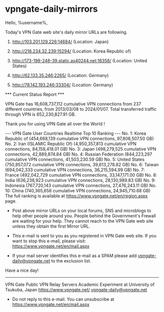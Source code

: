 # vpngate-daily-mirrors

Hello, %username%,

Today's VPN Gate web site's daily mirror URLs are following.

1. http://103.201.129.226:14684/
   (Location: Japan)

2. http://218.234.32.239:15294/
   (Location: Korea Republic of)

3. http://173-198-248-39.static.as40244.net:18358/
   (Location: United States)

4. http://62.133.35.246:2265/
   (Location: Germany)

5. http://78.142.193.246:33304/
   (Location: Germany)


*** Current Status Report ***

VPN Gate has 16,608,737,112 cumulative VPN connections from 237 different countries, from 2013/03/08 to 2024/01/07.
Total transferred traffic through VPN is 652,230,827.91 GB.

Thank you for using VPN Gate all over the World !


--- VPN Gate User Countries Realtime Top 10 Ranking ---
No. 1: Korea Republic of (454,668,139 cumulative VPN connections, 97,808,507.50 GB)
No. 2: Iran (ISLAMIC Republic Of) (4,950,357,813 cumulative VPN connections, 84,158,418.01 GB)
No. 3: Japan (498,279,525 cumulative VPN connections, 42,889,874.84 GB)
No. 4: Russian Federation (844,223,297 cumulative VPN connections, 41,503,230.59 GB)
No. 5: United States (750,857,072 cumulative VPN connections, 39,613,278.82 GB)
No. 6: Taiwan (694,042,333 cumulative VPN connections, 36,215,594.99 GB)
No. 7: France (492,042,729 cumulative VPN connections, 33,147,171.00 GB)
No. 8: India (636,238,923 cumulative VPN connections, 28,130,989.83 GB)
No. 9: Indonesia (767,720,143 cumulative VPN connections, 27,476,243.11 GB)
No. 10: China (740,365,658 cumulative VPN connections, 24,945,710.68 GB)
The full ranking is available at https://www.vpngate.net/en/region.aspx page.


* Post above mirror URLs on your local forums, SNS and microblogs
  to help other people around you.
  People behind the Government's Frewall are waiting for your help.
  They cannot reach to the VPN Gate web site
  unless they obtain the first Mirror URL.

* This e-mail is sent to you as you registered in VPN Gate web site.
  If you want to stop this e-mail, please visit:
  https://www.vpngate.net/en/mail.aspx

* If your mail server identifies this e-mail as a SPAM
  please add vpngate-daily@vpngate.net to the exclusion list.

Have a nice day!

------------------------------------------------------
VPN Gate Public VPN Relay Servers
Academic Experiment at University of Tsukuba, Japan
https://www.vpngate.net/
vpngate-daily@vpngate.net
* Do not reply to this e-mail.
  You can unsubscribe at https://www.vpngate.net/en/mail.aspx


